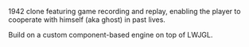 1942 clone featuring game recording and replay, enabling the player to cooperate with himself (aka ghost) in past lives.

Build on a custom component-based engine on top of LWJGL.